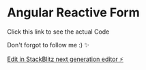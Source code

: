 # Angular Reactive Form

Click this link to see the actual Code 

Don't forgot to follow me :) ✨

[Edit in StackBlitz next generation editor ⚡️](https://stackblitz.com/~/github.com/Aditya621/reactive-form)
